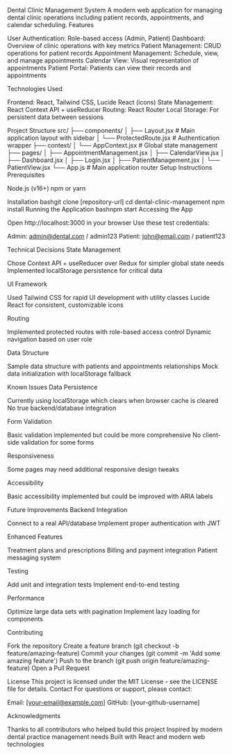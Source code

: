 Dental Clinic Management System
A modern web application for managing dental clinic operations including patient records, appointments, and calendar scheduling.
Features

User Authentication: Role-based access (Admin, Patient)
Dashboard: Overview of clinic operations with key metrics
Patient Management: CRUD operations for patient records
Appointment Management: Schedule, view, and manage appointments
Calendar View: Visual representation of appointments
Patient Portal: Patients can view their records and appointments

Technologies Used

Frontend: React, Tailwind CSS, Lucide React (icons)
State Management: React Context API + useReducer
Routing: React Router
Local Storage: For persistent data between sessions

Project Structure
src/
├── components/
│   ├── Layout.jsx              # Main application layout with sidebar
│   └── ProtectedRoute.jsx      # Authentication wrapper
├── context/
│   └── AppContext.jsx          # Global state management
├── pages/
│   ├── AppointmentManagement.jsx
│   ├── CalendarView.jsx
│   ├── Dashboard.jsx
│   ├── Login.jsx
│   ├── PatientManagement.jsx
│   └── PatientView.jsx
└── App.js                      # Main application router
Setup Instructions
Prerequisites

Node.js (v16+)
npm or yarn

Installation
bashgit clone [repository-url]
cd dental-clinic-management
npm install
Running the Application
bashnpm start
Accessing the App

Open http://localhost:3000 in your browser
Use these test credentials:

Admin: admin@dental.com / admin123
Patient: john@email.com / patient123



Technical Decisions
State Management

Chose Context API + useReducer over Redux for simpler global state needs
Implemented localStorage persistence for critical data

UI Framework

Used Tailwind CSS for rapid UI development with utility classes
Lucide React for consistent, customizable icons

Routing

Implemented protected routes with role-based access control
Dynamic navigation based on user role

Data Structure

Sample data structure with patients and appointments relationships
Mock data initialization with localStorage fallback

Known Issues
Data Persistence

Currently using localStorage which clears when browser cache is cleared
No true backend/database integration

Form Validation

Basic validation implemented but could be more comprehensive
No client-side validation for some forms

Responsiveness

Some pages may need additional responsive design tweaks

Accessibility

Basic accessibility implemented but could be improved with ARIA labels

Future Improvements
Backend Integration

Connect to a real API/database
Implement proper authentication with JWT

Enhanced Features

Treatment plans and prescriptions
Billing and payment integration
Patient messaging system

Testing

Add unit and integration tests
Implement end-to-end testing

Performance

Optimize large data sets with pagination
Implement lazy loading for components

Contributing

Fork the repository
Create a feature branch (git checkout -b feature/amazing-feature)
Commit your changes (git commit -m 'Add some amazing feature')
Push to the branch (git push origin feature/amazing-feature)
Open a Pull Request

License
This project is licensed under the MIT License - see the LICENSE file for details.
Contact
For questions or support, please contact:

Email: [your-email@example.com]
GitHub: [your-github-username]

Acknowledgments

Thanks to all contributors who helped build this project
Inspired by modern dental practice management needs
Built with React and modern web technologies
